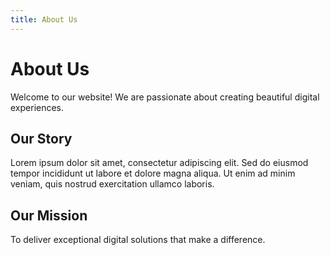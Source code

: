```yaml
---
title: About Us
---
```


# About Us

Welcome to our website! We are passionate about creating beautiful digital experiences.

## Our Story

Lorem ipsum dolor sit amet, consectetur adipiscing elit. Sed do eiusmod tempor incididunt ut labore et dolore magna aliqua. Ut enim ad minim veniam, quis nostrud exercitation ullamco laboris.

## Our Mission

To deliver exceptional digital solutions that make a difference. 